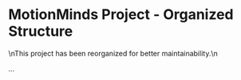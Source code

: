 # MotionMinds Project - Organized Structure
\nThis project has been reorganized for better maintainability.\n

...

